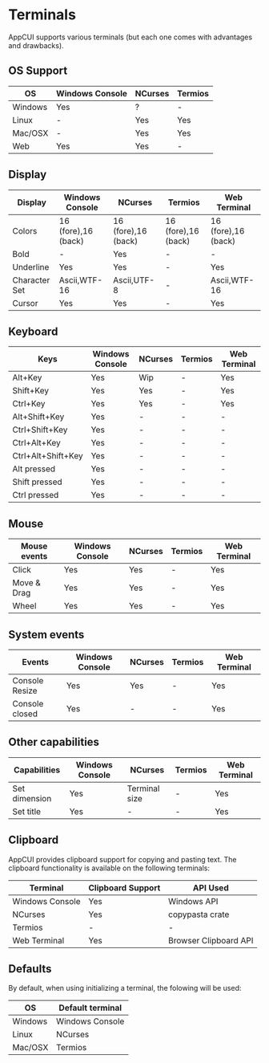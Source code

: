 # Terminals

AppCUI supports various terminals (but each one comes with advantages and drawbacks).

## OS Support
| OS      | Windows Console | NCurses | Termios |
| ------- | --------------- | ------- | ------- |
| Windows | Yes             | ?       | -       |
| Linux   | -               | Yes     | Yes     |
| Mac/OSX | -               | Yes     | Yes     |
| Web     | Yes             | Yes     | -       |


## Display

| Display       | Windows Console     | NCurses             | Termios             | Web Terminal        |
| ------------- | ------------------- | ------------------- | ------------------- |-------------------- |
| Colors        | 16 (fore),16 (back) | 16 (fore),16 (back) | 16 (fore),16 (back) | 16 (fore),16 (back) |
| Bold          | -                   | Yes                 | -                   | -                   |
| Underline     | Yes                 | Yes                 | -                   | Yes                 |
| Character Set | Ascii,WTF-16        | Ascii,UTF-8         | -                   | Ascii,WTF-16        |
| Cursor        | Yes                 | Yes                 | -                   | Yes                 |


## Keyboard

| Keys               | Windows Console | NCurses | Termios | Web Terminal |
| ------------------ | --------------- | ------- | ------- | ------------ |
| Alt+Key            | Yes             | Wip     | -       | Yes          |
| Shift+Key          | Yes             | Yes     | -       | Yes          |
| Ctrl+Key           | Yes             | Yes     | -       | Yes          |
| Alt+Shift+Key      | Yes             | -       | -       | -            |
| Ctrl+Shift+Key     | Yes             | -       | -       | -            |
| Ctrl+Alt+Key       | Yes             | -       | -       | -            |
| Ctrl+Alt+Shift+Key | Yes             | -       | -       | -            |
| Alt pressed        | Yes             | -       | -       | -            |
| Shift pressed      | Yes             | -       | -       | -            |
| Ctrl pressed       | Yes             | -       | -       | -            |

## Mouse

| Mouse events | Windows Console | NCurses | Termios | Web Terminal |
| ------------ | --------------- | ------- | ------- | ------------ |
| Click        | Yes             | Yes     | -       | Yes          |
| Move & Drag  | Yes             | Yes     | -       | Yes          |
| Wheel        | Yes             | Yes     | -       | Yes          |


## System events

| Events         | Windows Console | NCurses | Termios | Web Terminal |
| -------------- | --------------- | ------- | ------- | ------------ |
| Console Resize | Yes             | Yes     | -       | Yes          |
| Console closed | Yes             | -       | -       | Yes          |

## Other capabilities

| Capabilities  | Windows Console | NCurses       | Termios | Web Terminal |
| ------------- | --------------- | ------------- | ------- | ------------ |
| Set dimension | Yes             | Terminal size | -       | Yes          |
| Set title     | Yes             | -             | -       | Yes          |

## Clipboard
AppCUI provides clipboard support for copying and pasting text. The clipboard functionality is available on the following terminals:

| Terminal        | Clipboard Support | API Used              |
| --------------- | ----------------- | --------------------- |
| Windows Console | Yes               | Windows API           |
| NCurses         | Yes               | copypasta crate       |
| Termios         | -                 | -                     |
| Web Terminal    | Yes               | Browser Clipboard API |

## Defaults

By default, when using initializing a terminal, the folowing will be used:

| OS      | Default terminal |
| ------- | ---------------- |
| Windows | Windows Console  |
| Linux   | NCurses          |
| Mac/OSX | Termios          |
